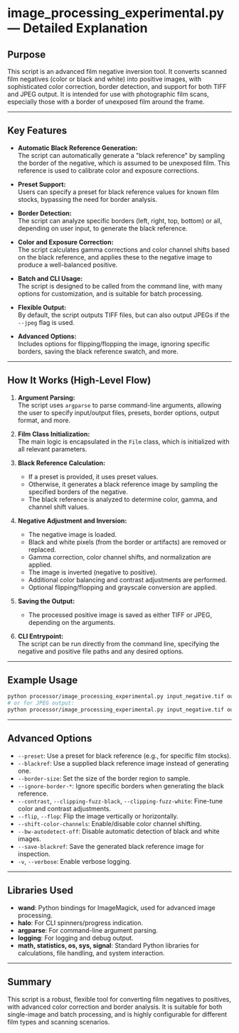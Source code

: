 # image_processing_experimental.py — Detailed Explanation

## Purpose

This script is an advanced film negative inversion tool. It converts scanned film negatives (color or black and white) into positive images, with sophisticated color correction, border detection, and support for both TIFF and JPEG output. It is intended for use with photographic film scans, especially those with a border of unexposed film around the frame.

---

## Key Features

- **Automatic Black Reference Generation:**  
  The script can automatically generate a "black reference" by sampling the border of the negative, which is assumed to be unexposed film. This reference is used to calibrate color and exposure corrections.

- **Preset Support:**  
  Users can specify a preset for black reference values for known film stocks, bypassing the need for border analysis.

- **Border Detection:**  
  The script can analyze specific borders (left, right, top, bottom) or all, depending on user input, to generate the black reference.

- **Color and Exposure Correction:**  
  The script calculates gamma corrections and color channel shifts based on the black reference, and applies these to the negative image to produce a well-balanced positive.

- **Batch and CLI Usage:**  
  The script is designed to be called from the command line, with many options for customization, and is suitable for batch processing.

- **Flexible Output:**  
  By default, the script outputs TIFF files, but can also output JPEGs if the `--jpeg` flag is used.

- **Advanced Options:**  
  Includes options for flipping/flopping the image, ignoring specific borders, saving the black reference swatch, and more.

---

## How It Works (High-Level Flow)

1. **Argument Parsing:**  
   The script uses `argparse` to parse command-line arguments, allowing the user to specify input/output files, presets, border options, output format, and more.

2. **Film Class Initialization:**  
   The main logic is encapsulated in the `Film` class, which is initialized with all relevant parameters.

3. **Black Reference Calculation:**  
   - If a preset is provided, it uses preset values.
   - Otherwise, it generates a black reference image by sampling the specified borders of the negative.
   - The black reference is analyzed to determine color, gamma, and channel shift values.

4. **Negative Adjustment and Inversion:**  
   - The negative image is loaded.
   - Black and white pixels (from the border or artifacts) are removed or replaced.
   - Gamma correction, color channel shifts, and normalization are applied.
   - The image is inverted (negative to positive).
   - Additional color balancing and contrast adjustments are performed.
   - Optional flipping/flopping and grayscale conversion are applied.

5. **Saving the Output:**  
   - The processed positive image is saved as either TIFF or JPEG, depending on the arguments.

6. **CLI Entrypoint:**  
   The script can be run directly from the command line, specifying the negative and positive file paths and any desired options.

---

## Example Usage

```bash
python processor/image_processing_experimental.py input_negative.tif output_positive.tif
# or for JPEG output:
python processor/image_processing_experimental.py input_negative.tif output_positive.jpg --jpeg
```

---

## Advanced Options

- `--preset`: Use a preset for black reference (e.g., for specific film stocks).
- `--blackref`: Use a supplied black reference image instead of generating one.
- `--border-size`: Set the size of the border region to sample.
- `--ignore-border-*`: Ignore specific borders when generating the black reference.
- `--contrast`, `--clipping-fuzz-black`, `--clipping-fuzz-white`: Fine-tune color and contrast adjustments.
- `--flip`, `--flop`: Flip the image vertically or horizontally.
- `--shift-color-channels`: Enable/disable color channel shifting.
- `--bw-autodetect-off`: Disable automatic detection of black and white images.
- `--save-blackref`: Save the generated black reference image for inspection.
- `-v`, `--verbose`: Enable verbose logging.

---

## Libraries Used

- **wand**: Python bindings for ImageMagick, used for advanced image processing.
- **halo**: For CLI spinners/progress indication.
- **argparse**: For command-line argument parsing.
- **logging**: For logging and debug output.
- **math, statistics, os, sys, signal**: Standard Python libraries for calculations, file handling, and system interaction.

---

## Summary

This script is a robust, flexible tool for converting film negatives to positives, with advanced color correction and border analysis. It is suitable for both single-image and batch processing, and is highly configurable for different film types and scanning scenarios.
